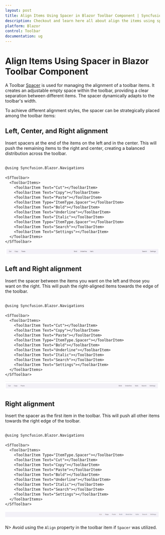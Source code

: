 ```yaml
---
layout: post
title: Align Items Using Spacer in Blazor Toolbar Component | Syncfusion
description: Checkout and learn here all about align the items using spacer in Syncfusion Blazor Toolbar component and more.
platform: Blazor
control: Toolbar
documentation: ug
---
```


# Align Items Using Spacer in Blazor Toolbar Component

A Toolbar [Spacer](https://help.syncfusion.com/cr/blazor/Syncfusion.Blazor.Navigations.ToolbarItem.html#Syncfusion_Blazor_Navigations_ToolbarItem_Type) is used for managing the alignment of a toolbar items. It creates an adjustable empty space within the toolbar, providing a clear separation between different items. The spacer dynamically adapts to the toolbar's width.

To achieve different alignment styles, the spacer can be strategically placed among the toolbar items:

## Left, Center, and Right alignment

Insert spacers at the end of the items on the left and in the center. This will push the remaining items to the right and center, creating a balanced distribution across the toolbar.

```cshtml

@using Syncfusion.Blazor.Navigations

<SfToolbar>
  <ToolbarItems>
    <ToolbarItem Text="Cut"></ToolbarItem>
    <ToolbarItem Text="Copy"></ToolbarItem>
    <ToolbarItem Text="Paste"></ToolbarItem>
    <ToolbarItem Type="ItemType.Spacer"></ToolbarItem>
    <ToolbarItem Text="Bold"></ToolbarItem>
    <ToolbarItem Text="Underline"></ToolbarItem>
    <ToolbarItem Text="Italic"></ToolbarItem>
    <ToolbarItem Type="ItemType.Spacer"></ToolbarItem>
    <ToolbarItem Text="Search"></ToolbarItem>
    <ToolbarItem Text="Settings"></ToolbarItem>
  </ToolbarItems>
</SfToolbar>

```
![Blazor Toolbar Spacer](./images/blazor-toolbar-spacer-left-right-center-item.png)

## Left and Right alignment

Insert the spacer between the items you want on the left and those you want on the right. This will push the right-aligned items towards the edge of the toolbar.

```cshtml

@using Syncfusion.Blazor.Navigations

<SfToolbar>
  <ToolbarItems>
    <ToolbarItem Text="Cut"></ToolbarItem>
    <ToolbarItem Text="Copy"></ToolbarItem>
    <ToolbarItem Text="Paste"></ToolbarItem>
    <ToolbarItem Type="ItemType.Spacer"></ToolbarItem>
    <ToolbarItem Text="Bold"></ToolbarItem>
    <ToolbarItem Text="Underline"></ToolbarItem>
    <ToolbarItem Text="Italic"></ToolbarItem>
    <ToolbarItem Text="Search"></ToolbarItem>
    <ToolbarItem Text="Settings"></ToolbarItem>
  </ToolbarItems>
</SfToolbar>

```
![Blazor Toolbar Spacer](./images/blazor-toolbar-spacer-left-right-item.png)

## Right alignment

Insert the spacer as the first item in the toolbar. This will push all other items towards the right edge of the toolbar.

```cshtml

@using Syncfusion.Blazor.Navigations

<SfToolbar>
  <ToolbarItems>
    <ToolbarItem Type="ItemType.Spacer"></ToolbarItem>
    <ToolbarItem Text="Cut"></ToolbarItem>
    <ToolbarItem Text="Copy"></ToolbarItem>
    <ToolbarItem Text="Paste"></ToolbarItem>
    <ToolbarItem Text="Bold"></ToolbarItem>
    <ToolbarItem Text="Underline"></ToolbarItem>
    <ToolbarItem Text="Italic"></ToolbarItem>
    <ToolbarItem Text="Search"></ToolbarItem>
    <ToolbarItem Text="Settings"></ToolbarItem>
  </ToolbarItems>
</SfToolbar>

```
![Blazor Toolbar Spacer](./images/blazor-toolbar-spacer-right-item.png)


N> Avoid using the `Align` property in the toolbar item if `Spacer` was utilized.
